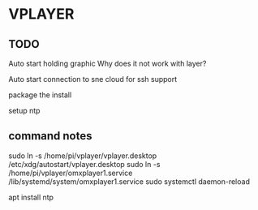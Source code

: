 # VPLAYER

## TODO
Auto start holding graphic
Why does it not work with layer?

Auto start connection to sne cloud for ssh support


package the install

setup ntp


## command notes

sudo ln -s /home/pi/vplayer/vplayer.desktop  /etc/xdg/autostart/vplayer.desktop
sudo ln -s /home/pi/vplayer/omxplayer1.service /lib/systemd/system/omxplayer1.service
sudo systemctl daemon-reload

apt install ntp
